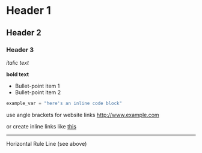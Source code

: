 # Header 1
## Header 2
### Header 3

*italic text*

**bold text**

* Bullet-point item 1
* Bullet-point item 2

```python
example_var = "here's an inline code block"
```

use angle brackets for website links <http://www.example.com> 

or create inline links like [this](http://www.test.com)

---

Horizontal Rule Line (see above)
